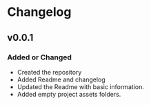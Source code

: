 # Changelog
<!-- Sample
## v0.0.1

### Added or Changed
- Added this changelog :)
- Fixed typos in both templates
- Back to top links
- Added more "Built With" frameworks/libraries
- Changed table of contents to start collapsed
- Added checkboxes for major features on roadmap

### Removed
-->

## v0.0.1

### Added or Changed
- Created the repository
- Added Readme and changelog
- Updated the Readme with basic information.
- Added empty project assets folders. 